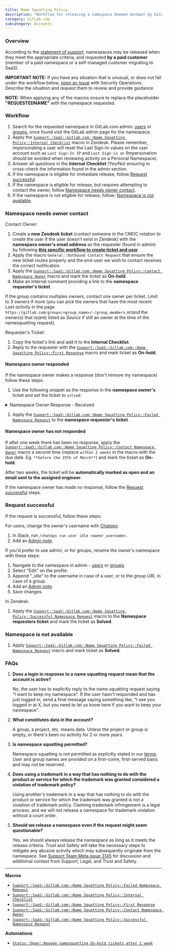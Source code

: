 ```yaml
---
title: Name Squatting Policy
description: "Workflow for releasing a namespace deemed dormant by GitLab's Name-squatting Policy"
category: GitLab.com
subcategory: Accounts
---
```


### Overview

According to the [statement of support](https://about.gitlab.com/support/gitlab-com-policies/#name-squatting-policy), namespaces may be released when they meet the appropriate criteria, and requested **by a paid customer** (member of a paid namespace or a self-managed customer migrating to SaaS).

**IMPORTANT NOTE:** If you have any situation that is unusual, or does not fall under the workflow below, [open an Issue](https://gitlab.com/gitlab-com/gl-security/security-operations/trust-and-safety/operations/-/issues/new?issuable_template=General%2BUncategorized) with Security Operations. Describe the situation and request them to review and provide guidance.

**NOTE:** When applying any of the macros ensure to replace the placeholder **"REQUESTEDNAME"** with the namespace requested.

### Workflow

1. Search for the requested namespace in GitLab.com admin: [users](https://gitlab.com/admin/users) or [groups](https://gitlab.com/admin/groups), once found visit the GitLab admin page for the namespace.
1. Apply the [`Support::SaaS::Gitlab.com::Name Squatting Policy::Internal Checklist`](https://gitlab.com/gitlab-com/support/zendesk-global/macros/-/blob/master/active/Support/SaaS/GitLab.com/Namesquatting%20Policy/Internal%20Checklist.md) macro in Zendesk. Please remember, impersonating a user will reset the Last Sign-In values on the user account such as `Last Sign-In IP` and `Last Sign-in at` (Impersonation should be avoided when reviewing activity on a Personal Namespace).
1. Answer all questions in the **Internal Checklist** (Yes/No) ensuring to cross-check the information found in the admin section.
1. If the namespace is eligible for immediate release, follow [Request successful](#request-successful).
1. If the namespace is eligible for release, but requires attempting to contact the owner, follow [Namespace needs owner contact](#namespace-needs-owner-contact).
1. If the namespace is not eligible for release, follow: [Namespace is not available](#namespace-is-not-available).

### Namespace needs owner contact

Contact Owner:

1. Create a **new Zendesk ticket** (contact someone in the CMOC rotation to create the user if the user doesn't exist in Zendesk) with the **namespace owner's email address** as the requester (found in admin) by following [**this specific workflow to create ticket and user**](/handbook/support/workflows/sending_notices#how-to-send-notices)
1. Apply the macro `General::Outbound Contact Request` that ensure the new ticket routes properly and the end-user we wish to contact receives the correct notification.
1. Apply the [`Support::SaaS::Gitlab.com::Name Squatting Policy::Contact Namespace Owner`](https://gitlab.com/gitlab-com/support/zendesk-global/macros/-/blob/master/active/Support/SaaS/GitLab.com/Namesquatting%20Policy/Contact%20Namespace%20Owner.md) macro and mark the ticket as **On-hold**.
1. Make an internal comment providing a link to the **namespace requester's ticket**.

If the group contains multiples owners, contact one owner per ticket. Limit to 3 owners if more (you can pick the owners that have the most recent *Last activity* in the page `https://gitlab.com/groups/<group_name>/-/group_members` or/and the owner(s) that is(are) listed as *Source* if still an owner at the time of the namesquatting request).

Requester's Ticket:

1. Copy the ticket's link and add it to the **Internal Checklist**.
1. Reply to the requester with the [`Support::SaaS::Gitlab.com::Name Squatting Policy::First Response`](https://gitlab.com/gitlab-com/support/zendesk-global/macros/-/blob/master/active/Support/SaaS/GitLab.com/Namesquatting%20Policy/First%20Response.md) macro and mark ticket as **On-hold**.

#### Namespace owner responded

If the namespace owner makes a response (don't remove my namespace) follow these steps:

1. Use the following snippet as the response in the **namespace owner's** ticket and set the ticket to `solved`:

<details>
  <summary markdown="span">Namespace Owner Response - Received</summary>

  <p>Hi,</p>

  <p>Thank you for confirming that you wish to maintain control of the requested namespace.  Per our [Name Squatting Policy](/handbook/support/workflows/namesquatting_policy#namespace-owner-responded), we have cancelled this request and will not release your namespace.</p>

  <p>I'll mark this ticket as solved, please reach out if you have any further questions.</p>
</details>

1. Apply the [`Support::SaaS::Gitlab.com::Name Squatting Policy::Failed Namespace Request`](https://gitlab.com/gitlab-com/support/zendesk-global/macros/-/blob/master/active/Support/SaaS/GitLab.com/Namesquatting%20Policy/Failed%20Namespace%20Request.md) to the **namespace requester's ticket**.

#### Namespace owner has not responded

If after one week there has been no response, apply the [`Support::SaaS::Gitlab.com::Name Squatting Policy::Contact Namespace Owner`](https://gitlab.com/gitlab-com/support/zendesk-global/macros/-/blob/master/active/Support/SaaS/GitLab.com/Namesquatting%20Policy/Contact%20Namespace%20Owner.md) macro a second time (replace `within 2 weeks` in the macro with the due date. Eg. `**before the 25th of March**`) and mark the ticket as **On-hold**.

After two weeks, the ticket will be **automatically marked as open and an email sent to the assigned engineer**.

If the namespace owner has made no response, follow the [Request successful](#request-successful) steps.

### Request successful

If the request is successful, follow these steps:

For users, change the owner's username with [Chatops](https://docs.gitlab.com/development/chatops_on_gitlabcom/):

1. In Slack, run `/chatops run user idle <owner_username>`.
1. Add an [Admin note](/handbook/support/workflows/admin_note).

If you'd prefer to use admin, or for groups, rename the owner's namespace with these steps:

1. Navigate to the namespace in admin - [users](https://gitlab.com/admin/users) or [groups](https://gitlab.com/admin/groups)
1. Select "Edit" on the profile.
1. Append "_idle" to the username in case of a user, or to the group URL in case of a group.
1. Add an [Admin note](/handbook/support/workflows/admin_note).
1. Save changes.

In Zendesk:

1. Apply the [`Support::SaaS::Gitlab.com::Name Squatting Policy::Successful Namespace Request`](https://gitlab.com/gitlab-com/support/zendesk-global/macros/-/blob/master/active/Support/SaaS/GitLab.com/Namesquatting%20Policy/Successful%20Namespace%20Request.md) macro to the **Namespace requesters ticket** and mark the ticket as **Solved**.

### Namespace is not available

1. Apply [`Support::SaaS::Gitlab.com::Name Squatting Policy::Failed Namespace Request`](https://gitlab.com/gitlab-com/support/zendesk-global/macros/-/blob/master/active/Support/SaaS/GitLab.com/Namesquatting%20Policy/Failed%20Namespace%20Request.md) macro and mark ticket as **Solved**.

### FAQs

1. **Does a login in response to a name squatting request mean that the account is active?**

   No, the user has to explicitly reply to the name squatting request saying "I want to keep my namespace". If the user hasn't responded and has just logged in, send a final message saying something like, "I see you logged in at X, but you need to let us know here if you want to keep your namespace".

1. **What constitutes data in the account?**

   A group, a project, etc. means data. Unless the project or group is empty, or there's been no activity for 2 or more years.

1. **Is namespace squatting permitted?**

   Namespace squatting is not permitted as explicitly stated in our [terms](https://about.gitlab.com/terms/). User and group names are provided on a first-come, first-served basis and may not be reserved.

1. **Does using a trademark in a way that has nothing to do with the product or service for which the trademark was granted considered a violation of trademark policy?**

   Using another's trademark in a way that has nothing to do with the product or service for which the trademark was granted is not a violation of trademark policy. Claiming trademark infringement is a legal process, and we will not release a namespace for trademark violation without a court order.

1. **Should we release a namespace even if the request might seem questionable?**

   Yes, we should always release the namespace as long as it meets the release criteria. Trust and Safety will take the necessary steps to mitigate any abusive activity which may subsequently originate from the namespace. See [Support Team Meta issue 3145](https://gitlab.com/gitlab-com/support/support-team-meta/-/issues/3145) for discussion and additional context from Support, Legal, and Trust and Safety.

---

**Macros**

- [`Support::SaaS::Gitlab.com::Name Squatting Policy::Failed Namespace Request`](https://gitlab.com/gitlab-com/support/zendesk-global/macros/-/blob/master/active/Support/SaaS/GitLab.com/Namesquatting%20Policy/Failed%20Namespace%20Request.md)
- [`Support::SaaS::Gitlab.com::Name Squatting Policy::Internal Checklist`](https://gitlab.com/gitlab-com/support/zendesk-global/macros/-/blob/master/active/Support/SaaS/GitLab.com/Namesquatting%20Policy/Internal%20Checklist.md)
- [`Support::SaaS::Gitlab.com::Name Squatting Policy::First Response`](https://gitlab.com/gitlab-com/support/zendesk-global/macros/-/blob/master/active/Support/SaaS/GitLab.com/Namesquatting%20Policy/First%20Response.md)
- [`Support::SaaS::Gitlab.com::Name Squatting Policy::Contact Namespace Owner`](https://gitlab.com/gitlab-com/support/zendesk-global/macros/-/blob/master/active/Support/SaaS/GitLab.com/Namesquatting%20Policy/Contact%20Namespace%20Owner.md)
- [`Support::SaaS::Gitlab.com::Name Squatting Policy::Successful Namespace Request`](https://gitlab.com/gitlab-com/support/zendesk-global/macros/-/blob/master/active/Support/SaaS/GitLab.com/Namesquatting%20Policy/Successful%20Namespace%20Request.md)

**Automations**

- [`Status::Open::Reopen namesquatting On-hold tickets after 1 week`](https://gitlab.com/search?utf8=%E2%9C%93&group_id=2573624&project_id=20012489&scope=&search_code=true&snippets=false&repository_ref=master&nav_source=navbar&search=id%3A+94693587)
